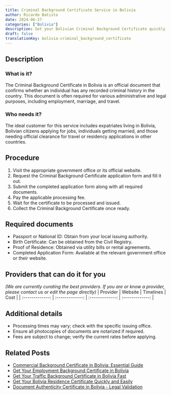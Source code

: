 ```yaml
---
title: Criminal Background Certificate Service in Bolivia
author: Ricardo Batista
date: 2024-06-27
categories: ["Bolivia"]
description: Get your Bolivian Criminal Background Certificate quickly. Ideal for expats and locals needing official clearance.
draft: false
translationKey: bolivia-criminal_background_certificate
---
```


## Description
### What is it?
The Criminal Background Certificate in Bolivia is an official document that confirms whether an individual has any recorded criminal history in the country. This document is often required for various administrative and legal purposes, including employment, marriage, and travel.

### Who needs it?
The ideal customer for this service includes expatriates living in Bolivia, Bolivian citizens applying for jobs, individuals getting married, and those needing official clearance for travel or residency applications in other countries.

## Procedure

1. Visit the appropriate government office or its official website.
2. Request the Criminal Background Certificate application form and fill it out.
3. Submit the completed application form along with all required documents.
4. Pay the applicable processing fee.
5. Wait for the certificate to be processed and issued.
6. Collect the Criminal Background Certificate once ready.


## Required documents

- Passport or National ID: Obtain from your local issuing authority.
- Birth Certificate: Can be obtained from the Civil Registry.
- Proof of Residence: Obtained via utility bills or rental agreements.
- Completed Application Form: Available at the relevant government office or their website.


## Providers that can do it for you
_(We are currently curating the best providers. If you are or know a provider, please contact us or edit the page directly)_
| Provider        |     Website     |     Timelines    |       Cost      |
| :-------------: | :-------------: |  :-------------: | :-------------: |

## Additional details

- Processing times may vary; check with the specific issuing office.
- Ensure all photocopies of documents are notarized if required.
- Fees are subject to change; verify the current rates before applying.




## Related Posts

- [Commercial Background Certificate in Bolivia: Essential Guide](https://tramitit.com/guides/bolivia/commercial_background_certificate/)
- [Get Your Employment Background Certificate in Bolivia](https://tramitit.com/guides/bolivia/employment_background_certificate/)
- [Get Your Traffic Background Certificate in Bolivia Fast](https://tramitit.com/guides/bolivia/traffic_background_certificate/)
- [Get Your Bolivia Residence Certificate Quickly and Easily](https://tramitit.com/guides/bolivia/residence_certificate/)
- [Document Authenticity Certificate in Bolivia - Legal Validation](https://tramitit.com/guides/bolivia/document_authenticity_certificate/)